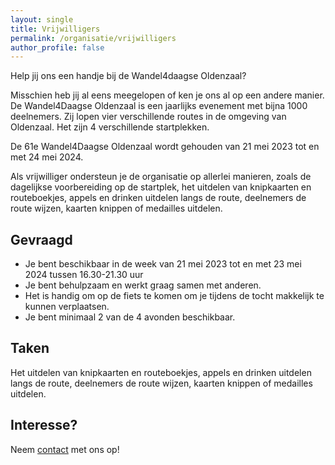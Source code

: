 ```yaml
---
layout: single
title: Vrijwilligers
permalink: /organisatie/vrijwilligers
author_profile: false
---
```


Help jij ons een handje bij de Wandel4daagse Oldenzaal?  

Misschien heb jij al eens meegelopen of ken je ons al op een andere manier. De Wandel4Daagse Oldenzaal is een jaarlijks evenement met bijna 1000 deelnemers. Zij lopen vier verschillende routes in de omgeving van Oldenzaal. Het zijn 4 verschillende startplekken. 

De 61e Wandel4Daagse Oldenzaal wordt gehouden van 21 mei 2023 tot en met 24 mei 2024. 

Als vrijwilliger ondersteun je de organisatie op allerlei manieren, zoals de dagelijkse voorbereiding op de startplek, het uitdelen van knipkaarten en routeboekjes, appels en drinken uitdelen langs de route, deelnemers de route wijzen, kaarten knippen of medailles uitdelen.  

## Gevraagd

- Je bent beschikbaar in de week van 21 mei 2023 tot en met 23 mei 2024 tussen 16.30-21.30 uur
- Je bent behulpzaam en werkt graag samen met anderen.
- Het is handig om op de fiets te komen om je tijdens de tocht makkelijk te kunnen verplaatsen.
- Je bent minimaal 2 van de 4 avonden beschikbaar.

## Taken

Het uitdelen van knipkaarten en routeboekjes, appels en drinken uitdelen langs de route, deelnemers de route wijzen, kaarten knippen of medailles uitdelen.

## Interesse?

Neem [contact](/contact) met ons op!